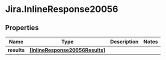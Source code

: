 # Jira.InlineResponse20056

## Properties

Name | Type | Description | Notes
------------ | ------------- | ------------- | -------------
**results** | [**[InlineResponse20056Results]**](InlineResponse20056Results.md) |  | 


